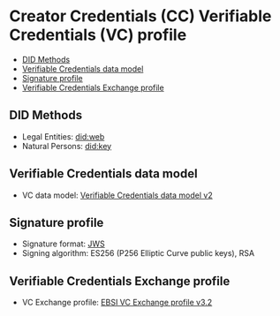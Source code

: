 # Creator Credentials (CC) Verifiable Credentials (VC) profile <!-- omit in toc -->

- [DID Methods](#did-methods)
- [Verifiable Credentials data model](#verifiable-credentials-data-model)
- [Signature profile](#signature-profile)
- [Verifiable Credentials Exchange profile](#verifiable-credentials-exchange-profile)

## DID Methods

- Legal Entities: [did:web](https://w3c-ccg.github.io/did-method-web/)
- Natural Persons: [did:key](https://hub.ebsi.eu/vc-framework/did/did-methods/natural-person)

## Verifiable Credentials data model

- VC data model: [Verifiable Credentials data model v2](https://w3c.github.io/vc-data-model/)

## Signature profile

- Signature format: [JWS](https://hub.ebsi.eu/vc-framework/dades)
- Signing algorithm: ES256 (P256 Elliptic Curve public keys), RSA

## Verifiable Credentials Exchange profile

- VC Exchange profile: [EBSI VC Exchange profile v3.2](https://hub.ebsi.eu/conformance/build-solutions/holder-wallet-functional-flows)
